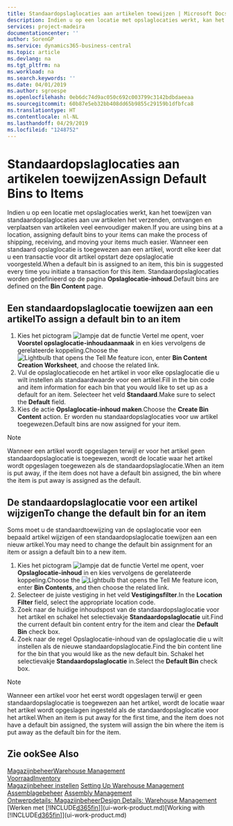 ```yaml
---
title: Standaardopslaglocaties aan artikelen toewijzen | Microsoft Docs
description: Indien u op een locatie met opslaglocaties werkt, kan het toewijzen van standaardopslaglocaties aan uw artikelen het verzenden, ontvangen en verplaatsen van artikelen veel eenvoudiger maken. Wanneer een standaard opslaglocatie is toegewezen aan een artikel, wordt elke keer dat u een transactie voor dit artikel opstart deze opslaglocatie voorgesteld.
services: project-madeira
documentationcenter: ''
author: SorenGP
ms.service: dynamics365-business-central
ms.topic: article
ms.devlang: na
ms.tgt_pltfrm: na
ms.workload: na
ms.search.keywords: ''
ms.date: 04/01/2019
ms.author: sgroespe
ms.openlocfilehash: 0eb6dc74d9ac050c692c003799c3142bdbdaeeaa
ms.sourcegitcommit: 60b87e5eb32bb408dd65b9855c29159b1dfbfca8
ms.translationtype: HT
ms.contentlocale: nl-NL
ms.lasthandoff: 04/29/2019
ms.locfileid: "1248752"
---
```

# <a name="assign-default-bins-to-items"></a><span data-ttu-id="030f4-104">Standaardopslaglocaties aan artikelen toewijzen</span><span class="sxs-lookup"><span data-stu-id="030f4-104">Assign Default Bins to Items</span></span>
<span data-ttu-id="030f4-105">Indien u op een locatie met opslaglocaties werkt, kan het toewijzen van standaardopslaglocaties aan uw artikelen het verzenden, ontvangen en verplaatsen van artikelen veel eenvoudiger maken.</span><span class="sxs-lookup"><span data-stu-id="030f4-105">If you are using bins at a location, assigning default bins to your items can make the process of shipping, receiving, and moving your items much easier.</span></span> <span data-ttu-id="030f4-106">Wanneer een standaard opslaglocatie is toegewezen aan een artikel, wordt elke keer dat u een transactie voor dit artikel opstart deze opslaglocatie voorgesteld.</span><span class="sxs-lookup"><span data-stu-id="030f4-106">When a default bin is assigned to an item, this bin is suggested every time you initiate a transaction for this item.</span></span> <span data-ttu-id="030f4-107">Standaardopslaglocaties worden gedefinieerd op de pagina **Opslaglocatie-inhoud**.</span><span class="sxs-lookup"><span data-stu-id="030f4-107">Default bins are defined on the **Bin Content** page.</span></span>  

## <a name="to-assign-a-default-bin-to-an-item"></a><span data-ttu-id="030f4-108">Een standaardopslaglocatie toewijzen aan een artikel</span><span class="sxs-lookup"><span data-stu-id="030f4-108">To assign a default bin to an item</span></span>
1.  <span data-ttu-id="030f4-109">Kies het pictogram ![lampje dat de functie Vertel me opent](media/ui-search/search_small.png "Vertel me wat u wilt doen"), voer **Voorstel opslaglocatie-inhoudaanmaak** in en kies vervolgens de gerelateerde koppeling.</span><span class="sxs-lookup"><span data-stu-id="030f4-109">Choose the ![Lightbulb that opens the Tell Me feature](media/ui-search/search_small.png "Tell me what you want to do") icon, enter **Bin Content Creation Worksheet**, and choose the related link.</span></span>  
2.  <span data-ttu-id="030f4-110">Vul de opslaglocatiecode en het artikel in voor elke opslaglocatie die u wilt instellen als standaardwaarde voor een artikel.</span><span class="sxs-lookup"><span data-stu-id="030f4-110">Fill in the bin code and item information for each bin that you would like to set up as a default for an item.</span></span> <span data-ttu-id="030f4-111">Selecteer het veld **Standaard**.</span><span class="sxs-lookup"><span data-stu-id="030f4-111">Make sure to select the **Default** field.</span></span>  
3.  <span data-ttu-id="030f4-112">Kies de actie **Opslaglocatie-inhoud maken**.</span><span class="sxs-lookup"><span data-stu-id="030f4-112">Choose the **Create Bin Content** action.</span></span> <span data-ttu-id="030f4-113">Er worden nu standaardopslaglocaties voor uw artikel toegewezen.</span><span class="sxs-lookup"><span data-stu-id="030f4-113">Default bins are now assigned for your item.</span></span>  

> [!NOTE]  
>  <span data-ttu-id="030f4-114">Wanneer een artikel wordt opgeslagen terwijl er voor het artikel geen standaardopslaglocatie is toegewezen, wordt de locatie waar het artikel wordt opgeslagen toegewezen als de standaardopslaglocatie.</span><span class="sxs-lookup"><span data-stu-id="030f4-114">When an item is put away, if the item does not have a default bin assigned, the bin where the item is put away is assigned as the default.</span></span>  

## <a name="to-change-the-default-bin-for-an-item"></a><span data-ttu-id="030f4-115">De standaardopslaglocatie voor een artikel wijzigen</span><span class="sxs-lookup"><span data-stu-id="030f4-115">To change the default bin for an item</span></span>  
<span data-ttu-id="030f4-116">Soms moet u de standaardtoewijzing van de opslaglocatie voor een bepaald artikel wijzigen of een standaardopslaglocatie toewijzen aan een nieuw artikel.</span><span class="sxs-lookup"><span data-stu-id="030f4-116">You may need to change the default bin assignment for an item or assign a default bin to a new item.</span></span>    
1.  <span data-ttu-id="030f4-117">Kies het pictogram ![lampje dat de functie Vertel me opent](media/ui-search/search_small.png "Vertel me wat u wilt doen"), voer **Opslaglocatie-inhoud** in en kies vervolgens de gerelateerde koppeling.</span><span class="sxs-lookup"><span data-stu-id="030f4-117">Choose the ![Lightbulb that opens the Tell Me feature](media/ui-search/search_small.png "Tell me what you want to do") icon, enter **Bin Contents**, and then choose the related link.</span></span>  
2.  <span data-ttu-id="030f4-118">Selecteer de juiste vestiging in het veld **Vestigingsfilter**.</span><span class="sxs-lookup"><span data-stu-id="030f4-118">In the **Location Filter** field, select the appropriate location code.</span></span>  
3.  <span data-ttu-id="030f4-119">Zoek naar de huidige inhoudspost van de standaardopslaglocatie voor het artikel en schakel het selectievakje **Standaardopslaglocatie** uit.</span><span class="sxs-lookup"><span data-stu-id="030f4-119">Find the current default bin content entry for the item and clear the **Default Bin** check box.</span></span>  
4.  <span data-ttu-id="030f4-120">Zoek naar de regel Opslaglocatie-inhoud van de opslaglocatie die u wilt instellen als de nieuwe standaardopslaglocatie.</span><span class="sxs-lookup"><span data-stu-id="030f4-120">Find the bin content line for the bin that you would like as the new default bin.</span></span> <span data-ttu-id="030f4-121">Schakel het selectievakje **Standaardopslaglocatie** in.</span><span class="sxs-lookup"><span data-stu-id="030f4-121">Select the **Default Bin** check box.</span></span>  

> [!NOTE]  
>  <span data-ttu-id="030f4-122">Wanneer een artikel voor het eerst wordt opgeslagen terwijl er geen standaardopslaglocatie is toegewezen aan het artikel, wordt de locatie waar het artikel wordt opgeslagen ingesteld als de standaardopslaglocatie voor het artikel.</span><span class="sxs-lookup"><span data-stu-id="030f4-122">When an item is put away for the first time, and the item does not have a default bin assigned, the system will assign the bin where the item is put away as the default bin for the item.</span></span>  

## <a name="see-also"></a><span data-ttu-id="030f4-123">Zie ook</span><span class="sxs-lookup"><span data-stu-id="030f4-123">See Also</span></span>  
[<span data-ttu-id="030f4-124">Magazijnbeheer</span><span class="sxs-lookup"><span data-stu-id="030f4-124">Warehouse Management</span></span>](warehouse-manage-warehouse.md)  
[<span data-ttu-id="030f4-125">Voorraad</span><span class="sxs-lookup"><span data-stu-id="030f4-125">Inventory</span></span>](inventory-manage-inventory.md)  
<span data-ttu-id="030f4-126">[Magazijnbeheer instellen](warehouse-setup-warehouse.md)   </span><span class="sxs-lookup"><span data-stu-id="030f4-126">[Setting Up Warehouse Management](warehouse-setup-warehouse.md)   </span></span>  
<span data-ttu-id="030f4-127">[Assemblagebeheer](assembly-assemble-items.md)  </span><span class="sxs-lookup"><span data-stu-id="030f4-127">[Assembly Management](assembly-assemble-items.md)  </span></span>  
[<span data-ttu-id="030f4-128">Ontwerpdetails: Magazijnbeheer</span><span class="sxs-lookup"><span data-stu-id="030f4-128">Design Details: Warehouse Management</span></span>](design-details-warehouse-management.md)  
<span data-ttu-id="030f4-129">[Werken met [!INCLUDE[d365fin](includes/d365fin_md.md)]](ui-work-product.md)</span><span class="sxs-lookup"><span data-stu-id="030f4-129">[Working with [!INCLUDE[d365fin](includes/d365fin_md.md)]](ui-work-product.md)</span></span>
